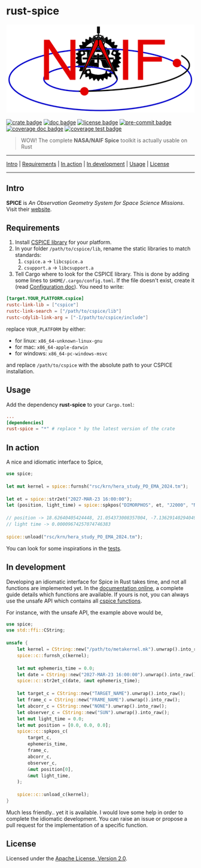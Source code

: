 # rust-spice

[![logo image]][crate link]

[![crate badge]][crate link]
[![doc badge]][doc link]
[![license badge]][license link]
[![pre-commit badge]][pre-commit link]
[![coverage doc badge]][coverage doc link]
[![coverage test badge]][coverage test link]

> WOW! The complete **NASA/NAIF Spice** toolkit is actually usable on Rust

---

[Intro](#intro) |
[Requirements](#requirements) |
[In action](#in-action) |
[In development](#in-development) |
[Usage](#usage) |
[License](#license)

---

## Intro

**SPICE** is *An Observation Geometry System for Space Science Missions*. Visit
their [website][naif link].

## Requirements

1) Install [CSPICE library][cspice install link] for your platform.
2) In your folder `/path/to/cspice/lib`, rename the static libraries to match standards:
    1) `cspice.a` -> `libcspice.a`
    2) `csupport.a` -> `libcsupport.a`
3) Tell Cargo where to look for the CSPICE library. This is done by adding some
lines to `$HOME/.cargo/config.toml`. If the file doesn't exist, create it (read
[Configuration doc][config doc]). You need to write:

```toml
[target.YOUR_PLATFORM.cspice]
rustc-link-lib = ["cspice"]
rustc-link-search = ["/path/to/cspice/lib"]
rustc-cdylib-link-arg = ["-I/path/to/cspice/include"]
```

replace `YOUR_PLATFORM` by either:

+ for linux: `x86_64-unknown-linux-gnu`
+ for mac: `x86_64-apple-darwin`
+ for windows: `x86_64-pc-windows-msvc`

and replace `/path/to/cspice` with the absolute path to your CSPICE installation.

## Usage

Add the dependency **rust-spice** to your `Cargo.toml`:

```toml
...
[dependencies]
rust-spice = "*" # replace * by the latest version of the crate
```

## In action

A nice and idiomatic interface to Spice,

```rust
use spice;

let mut kernel = spice::furnsh("rsc/krn/hera_study_PO_EMA_2024.tm");

let et = spice::str2et("2027-MAR-23 16:00:00");
let (position, light_time) = spice::spkpos("DIMORPHOS", et, "J2000", "NONE", "SUN");

// position -> 18.62640405424448, 21.054373008357004, -7.136291402940499
// light time -> 0.00009674257074746383

spice::unload("rsc/krn/hera_study_PO_EMA_2024.tm");
```

You can look for some inspirations in the
[tests](https://github.com/GregoireHENRY/rust-spice/tree/main/tests/core/raw.rs).

## In development

Developing an idiomatic interface for Spice in Rust takes time, and not all
functions are implemented yet. In the [documentation online][doc link], a
complete guide details which functions are available. If yours is not, you can
always use the unsafe API which contains all [cspice functions][cspice api].

For instance, with the unsafe API, the example above would be,

```rust
use spice;
use std::ffi::CString;

unsafe {
    let kernel = CString::new("/path/to/metakernel.mk").unwrap().into_raw();
    spice::c::furnsh_c(kernel);

    let mut ephemeris_time = 0.0;
    let date = CString::new("2027-MAR-23 16:00:00").unwrap().into_raw();
    spice::c::str2et_c(date, &mut ephemeris_time);

    let target_c = CString::new("TARGET_NAME").unwrap().into_raw();
    let frame_c = CString::new("FRAME_NAME").unwrap().into_raw();
    let abcorr_c = CString::new("NONE").unwrap().into_raw();
    let observer_c = CString::new("SUN").unwrap().into_raw();
    let mut light_time = 0.0;
    let mut position = [0.0, 0.0, 0.0];
    spice::c::spkpos_c(
        target_c,
        ephemeris_time,
        frame_c,
        abcorr_c,
        observer_c,
        &mut position[0],
        &mut light_time,
    );

    spice::c::unload_c(kernel);
}
```

Much less friendly.. yet it is available. I would love some help in order to
complete the idiomatic development. You can raise an issue or propose a pull
request for the implementation of a specific function.

## License

Licensed under the [Apache License, Version 2.0][license link].

[repository link]: https://github.com/GregoireHENRY/rust-spice
[logo image]: https://raw.githubusercontent.com/GregoireHENRY/rust-spice/main/rsc/img/logo_bg.png
[crate link]: https://crates.io/crates/rust-spice
[crate badge]: https://meritbadge.herokuapp.com/rust-spice?style=flat-square
[doc link]: https://docs.rs/rust-spice
[doc badge]: https://docs.rs/rust-spice/badge.svg
[license link]: https://raw.githubusercontent.com/GregoireHENRY/rust-spice/main/LICENSE
[license badge]: https://img.shields.io/badge/License-Apache%202.0-blue.svg
[pre-commit link]: https://pre-commit.com
[pre-commit badge]: https://img.shields.io/badge/pre--commit-enabled-brightgreen?logo=pre-commit&logoColor=white
[coverage doc badge]: https://img.shields.io/badge/Documentation-100%25-brightgreen
[coverage doc link]: https://docs.rs/crate/rust-spice
[coverage test badge]: https://img.shields.io/badge/Tests-90%25-green
[coverage test link]: https://docs.rs/crate/rust-spice
[examples link]: https://github.com/GregoireHENRY/rust-spice/tree/main/examples
[naif link]: https://naif.jpl.nasa.gov/naif
[cspice api]: https://naif.jpl.nasa.gov/pub/naif/toolkit_docs/C/cspice/index.html
[cspice install link]: https://naif.jpl.nasa.gov/naif/toolkit_C.html
[cspice-sys link]: https://crates.io/crates/cspice-sys/0.0.1
[config doc]: https://doc.rust-lang.org/cargo/reference/config.html
